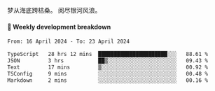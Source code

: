 梦从海底跨枯桑。
阅尽银河风浪。


#### 📝 Weekly development breakdown

<!--START_SECTION:waka-->

```txt
From: 16 April 2024 - To: 23 April 2024

TypeScript   28 hrs 12 mins  ██████████████████████░░░   88.61 %
JSON         3 hrs           ██▒░░░░░░░░░░░░░░░░░░░░░░   09.43 %
Text         17 mins         ▒░░░░░░░░░░░░░░░░░░░░░░░░   00.92 %
TSConfig     9 mins          ░░░░░░░░░░░░░░░░░░░░░░░░░   00.48 %
Markdown     2 mins          ░░░░░░░░░░░░░░░░░░░░░░░░░   00.16 %
```

<!--END_SECTION:waka-->



